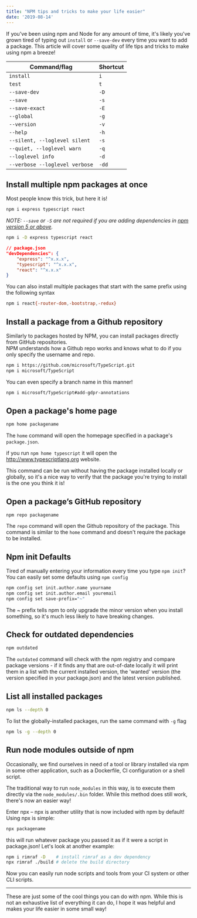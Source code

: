 ```yaml
---
title: "NPM tips and tricks to make your life easier"
date: '2019-08-14'
---
```


If you've been using npm and Node for any amount of time, it's likely you've grown tired of typing out `install` or `--save-dev` every time you want to add a package. This article will cover some quality of life tips and tricks to make using npm a breeze!

| Command/flag | Shortcut |
| --- | ----------- |
| `install` | `i` |
| `test` | `t` |
| `--save-dev` | `-D` |
| `--save` | `-s` |
| `--save-exact` | `-E` |
| `--global` | `-g` |
| `--version` | `-v` |
| `--help` | `-h` |
| `--silent, --loglevel silent` | `-s` |
| `--quiet, --loglevel warn` | `-q` |
| `--loglevel info` | `-d` |
| `--verbose --loglevel verbose` | `-dd` |

## Install multiple npm packages at once

Most people know this trick, but here it is!

```bash
npm i express typescript react
```

_NOTE: `--save` or `-S` are not required if you are adding dependencies in_ [_npm version 5 or above_](https://github.com/npm/npm/issues/5108)_._

```bash
npm i -D express typescript react
```

```json
// package.json
"devDependencies": {
    "express": "^x.x.x",
    "typescript": "^x.x.x",
    "react": "^x.x.x"
}
```

You can also install multiple packages that start with the same prefix using the following syntax

```bash
npm i react{-router-dom,-bootstrap,-redux}
```

## Install a package from a Github repository

Similarly to packages hosted by NPM, you can install packages directly from GitHub repositories.  
NPM understands how a Github repo works and knows what to do if you only specify the username and repo.

```bash
npm i https://github.com/microsoft/TypeScript.git
npm i microsoft/TypeScript  
```

You can even specify a branch name in this manner!

```bash
npm i microsoft/TypeScript#add-gdpr-annotations
```

## Open a package's home page

```bash
npm home packagename
```

The `home` command will open the homepage specified in a package's `package.json`.

if you run `npm home typescript` it will open the http://www.typescriptlang.org website.

This command can be run without having the package installed locally or globally, so it's a nice way to verify that the package you're trying to install is the one you think it is!

## Open a package’s GitHub repository

```
npm repo packagename
```

The `repo` command will open the Github repository of the package. This command is similar to the `home` command and doesn't require the package to be installed.

## Npm init Defaults

Tired of manually entering your information every time you type `npm init`? You can easily set some defaults using `npm config`

```bash
npm config set init.author.name yourname
npm config set init.author.email youremail
npm config set save-prefix="~"
```

The ~ prefix tells npm to only upgrade the minor version when you install something, so it's much less likely to have breaking changes.

## Check for outdated dependencies

```bash
npm outdated
```

The `outdated` command will check with the npm registry and compare package versions - if it finds any that are out-of-date locally it will print them in a list with the current installed version, the 'wanted' version (the version specified in your package.json) and the latest version published.

## List all installed packages

```bash
npm ls --depth 0
```

To list the globally-installed packages, run the same command with `-g` flag

```bash
npm ls -g --depth 0
```

## Run node modules outside of npm

Occasionally, we find ourselves in need of a tool or library installed via npm in some other application, such as a Dockerfile, CI configuration or a shell script.

The traditional way to run `node_modules` in this way, is to execute them directly via the `node_modules/.bin` folder. While this method does still work, there's now an easier way!

Enter npx – npx is another utility that is now included with npm by default! Using npx is simple:

```bash
npx packagename
```

this will run whatever package you passed it as if it were a script in package.json! Let's look at another example:

```bash
npm i rimraf -D    # install rimraf as a dev dependency
npx rimraf ./build # delete the build directory
```

Now you can easily run node scripts and tools from your CI system or other CLI scripts.

* * *

These are just some of the cool things you can do with npm. While this is not an exhaustive list of everything it can do, I hope it was helpful and makes your life easier in some small way!

